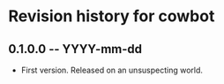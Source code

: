 # Revision history for cowbot

## 0.1.0.0 -- YYYY-mm-dd

* First version. Released on an unsuspecting world.
